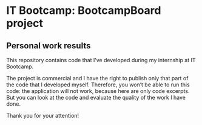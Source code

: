 # IT Bootcamp: BootcampBoard project
## Personal work results

This repository contains code that I’ve developed during my internship at IT Bootcamp.

The project is commercial and I have the right to publish only that part of the code that I developed myself.
Therefore, you won’t be able to run this code: the application will not work, because here are only code excerpts.
But you can look at the code and evaluate the quality of the work I have done.

Thank you for your attention!


